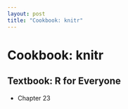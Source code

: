 ```yaml
---
layout: post
title: "Cookbook: knitr"
---
```


# Cookbook: knitr

## Textbook: R for Everyone

- Chapter 23
